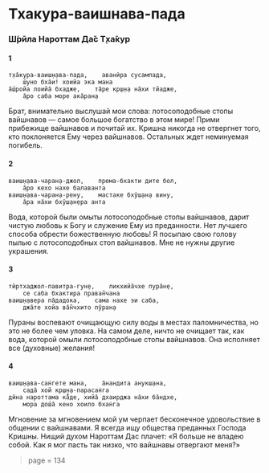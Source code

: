 # Тхакура-ваишнава-пада

### Ш́рӣла Нароттам Да̄с Т̣ха̄кур

#### 1

    т̣ха̄кура-ваиш̣н̣ава-пада,    аванӣра сусампада,
        ш́уно бха̄и! хоийа эка мана
    а̄ш́ройа лоийа̄ бхадже,    та̄ре кр̣ш̣н̣а на̄хи тйадже,
        а̄ро саба море ака̄ран̣а

Брат, внимательно выслушай мои слова: лотосоподобные стопы вайшнавов — самое большое богатство в этом мире! Прими прибежище вайшнавов и почитай их. Кришна никогда не отвергнет того, кто поклоняется Ему через вайшнавов. Остальных ждет неминуемая погибель.

#### 2

    ваиш̣н̣ава-чаран̣а-джол,    према-бхакти дите бол,
        а̄ро кехо нахе балаванта
    ваиш̣н̣ава-чаран̣а-рену,    мастаке бхӯш̣ан̣а вину,
        а̄ра на̄хи бхӯш̣ан̣ера анта

Вода, которой были омыты лотосоподобные стопы вайшнавов, дарит чистую любовь к Богу и служение Ему из преданности. Нет лучшего способа обрести божественную любовь! Я посыпаю свою голову пылью с лотосоподобных стоп вайшнавов. Мне не нужны другие украшения.

#### 3

    тӣртхаджол-павитра-гун̣е,    ликхийа̄чхе пура̄н̣е,
        се саба бхактира праван̃чана
    ваиш̣н̣авера па̄дадока,    сама нахе эи саба,
        джа̄те хойа ва̄н̃чхито пӯран̣а

Пураны воспевают очищающую силу воды в местах паломничества, но это не более чем уловка. На самом деле, ничто не очищает так, как вода, которой омыли лотосоподобные стопы вайшнавов. Она исполняет все (духовные) желания!

#### 4

    ваиш̣н̣ава-сан̇гете мана,    а̄нандита анукш̣ана,
        сада̄ хой кр̣ш̣н̣а-парасан̇га
    дӣна нароттама ка̄̐де, хийа̄ дхаирджа на̄хи ба̄ндхе,
        мора дош́а̄ кено хоило бхан̇га

Мгновение за мгновением мой ум черпает бесконечное удовольствие в общении с вайшнавами. Я всегда ищу общества преданных Господа Кришны. Нищий духом Нароттам Дас плачет: «Я больше не владею собой. Как я мог пасть так низко, что вайшнавы отвергают меня?»


> page = 134
